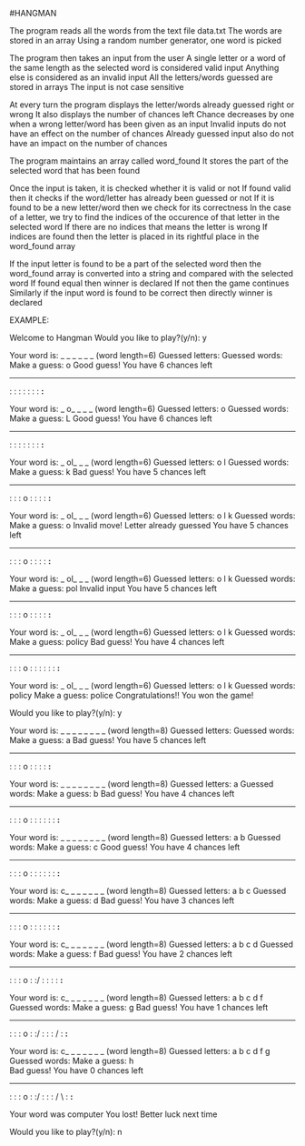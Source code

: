 #HANGMAN

The program reads all the words from the text file data.txt
The words are stored in an array
Using a random number generator, one word is picked

The program then takes an input from the user
A single letter or a word of the same length as the selected word is considered valid input
Anything else is considered as an invalid input
All the letters/words guessed are stored in arrays
The input is not case sensitive

At every turn the program displays the letter/words already guessed right or wrong
It also displays the number of chances left
Chance decreases by one when a wrong letter/word has been given as an input
Invalid inputs do not have an effect on the number of chances
Already guessed input also do not have an impact on the number of chances

The program maintains an array called word_found
It stores the part of the selected word that has been found

Once the input is taken, it is checked whether it is valid or not
If found valid then it checks if the word/letter has already been guessed or not
If it is found to be a new letter/word then we check for its correctness
In the case of a letter, we try to find the indices of the occurence of that letter in the selected word
If there are no indices that means the letter is wrong 
If indices are found then the letter is placed in its rightful place in the word_found array

If the input letter is found to be a part of the selected word then 
the word_found array is converted into a string and compared with the selected word
If found equal then winner is declared
If not then the game continues
Similarly if the input word is found to be correct then directly winner is declared

EXAMPLE:

Welcome to Hangman
Would you like to play?(y/n): y

Your word is: _ _ _ _ _ _   (word length=6)
Guessed letters: 
Guessed words: 
Make a guess: o
Good guess!
You have 6 chances left

   _____
  :     :
  :
  :
  :
  :
  :
__:__


Your word is: _ o_ _ _ _   (word length=6)
Guessed letters: o 
Guessed words: 
Make a guess: L
Good guess!
You have 6 chances left

   _____
  :     :
  :
  :
  :
  :
  :
__:__


Your word is: _ ol_ _ _   (word length=6)
Guessed letters: o l 
Guessed words: 
Make a guess: k
Bad guess!
You have 5 chances left

   _____
  :     :
  :     o
  :
  :
  :
  :
__:__


Your word is: _ ol_ _ _   (word length=6)
Guessed letters: o l k 
Guessed words: 
Make a guess: o
Invalid move! Letter already guessed
You have 5 chances left

   _____
  :     :
  :     o
  :
  :
  :
  :
__:__


Your word is: _ ol_ _ _   (word length=6)
Guessed letters: o l k 
Guessed words: 
Make a guess: pol
Invalid input
You have 5 chances left

   _____
  :     :
  :     o
  :
  :
  :
  :
__:__


Your word is: _ ol_ _ _   (word length=6)
Guessed letters: o l k 
Guessed words: 
Make a guess: policy
Bad guess!
You have 4 chances left

   _____
  :     :
  :     o
  :     :
  :     :
  :
  :
__:__


Your word is: _ ol_ _ _   (word length=6)
Guessed letters: o l k 
Guessed words: policy 
Make a guess: police
Congratulations!! You won the game!

Would you like to play?(y/n): y

Your word is: _ _ _ _ _ _ _ _   (word length=8)
Guessed letters: 
Guessed words: 
Make a guess: a
Bad guess!
You have 5 chances left

   _____
  :     :
  :     o
  :
  :
  :
  :
__:__


Your word is: _ _ _ _ _ _ _ _   (word length=8)
Guessed letters: a 
Guessed words: 
Make a guess: b
Bad guess!
You have 4 chances left

   _____
  :     :
  :     o
  :     :
  :     :
  :
  :
__:__


Your word is: _ _ _ _ _ _ _ _   (word length=8)
Guessed letters: a b 
Guessed words: 
Make a guess: c
Good guess!
You have 4 chances left

   _____
  :     :
  :     o
  :     :
  :     :
  :
  :
__:__


Your word is: c_ _ _ _ _ _ _   (word length=8)
Guessed letters: a b c 
Guessed words: 
Make a guess: d
Bad guess!
You have 3 chances left

   _____
  :     :
  :     o
  :    \:
  :     :
  :
  :
__:__


Your word is: c_ _ _ _ _ _ _   (word length=8)
Guessed letters: a b c d 
Guessed words: 
Make a guess: f
Bad guess!
You have 2 chances left

   _____
  :     :
  :     o
  :    \:/
  :     :
  :
  :
__:__


Your word is: c_ _ _ _ _ _ _   (word length=8)
Guessed letters: a b c d f 
Guessed words: 
Make a guess: g
Bad guess!
You have 1 chances left

   _____
  :     :
  :     o
  :    \:/
  :     :
  :    /
  :
__:__


Your word is: c_ _ _ _ _ _ _   (word length=8)
Guessed letters: a b c d f g 
Guessed words: 
Make a guess: h    
Bad guess!
You have 0 chances left

   _____
  :     :
  :     o
  :    \:/
  :     :
  :    / \ 
  :
__:__



Your word was computer
You lost! Better luck next time

Would you like to play?(y/n): n